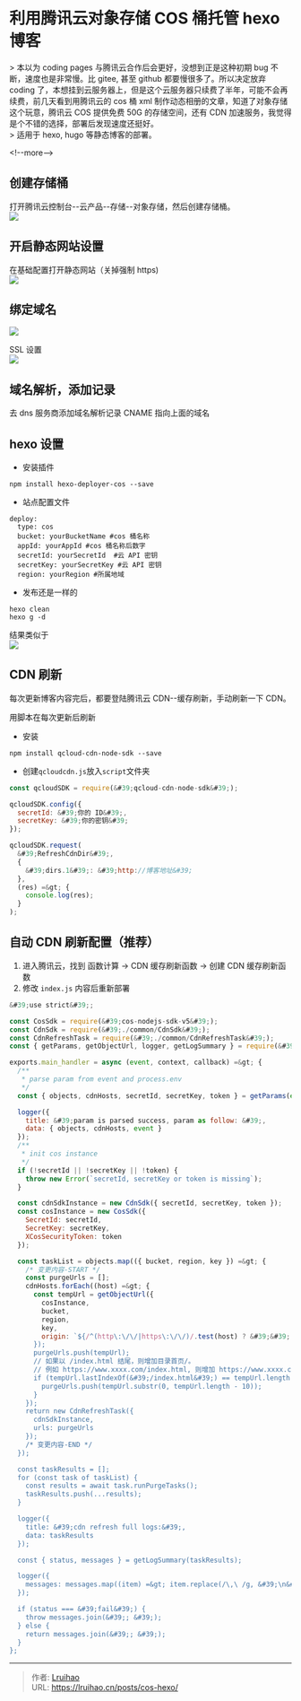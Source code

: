 # 利用腾讯云对象存储 COS 桶托管 hexo 博客


&gt; 本以为 coding pages 与腾讯云合作后会更好，没想到正是这种初期 bug 不断，速度也是非常慢。比 gitee, 甚至 github 都要慢很多了。所以决定放弃 coding 了，本想挂到云服务器上，但是这个云服务器只续费了半年，可能不会再续费，前几天看到用腾讯云的 cos 桶 xml 制作动态相册的文章，知道了对象存储这个玩意，腾讯云 COS 提供免费 50G 的存储空间，还有 CDN 加速服务，我觉得是个不错的选择，部署后发现速度还挺好。  
&gt; 适用于 hexo, hugo 等静态博客的部署。

&lt;!--more--&gt;

## 创建存储桶

打开腾讯云控制台--云产品--存储--对象存储，然后创建存储桶。  
![](images/1.png)

## 开启静态网站设置

在基础配置打开静态网站（关掉强制 https)  
![](images/2.png)

## 绑定域名

![](images/3.png)

SSL 设置  
![](images/4.png)

## 域名解析，添加记录

去 dns 服务商添加域名解析记录 CNAME 指向上面的域名

## hexo 设置

- 安装插件

```
npm install hexo-deployer-cos --save
```

- 站点配置文件

```
deploy:
  type: cos
  bucket: yourBucketName #cos 桶名称
  appId: yourAppId #cos 桶名称后数字
  secretId: yourSecretId  #云 API 密钥
  secretKey: yourSecretKey #云 API 密钥
  region: yourRegion #所属地域
```

- 发布还是一样的

```
hexo clean
hexo g -d
```

结果类似于  
![](images/5.png)

## CDN 刷新

每次更新博客内容完后，都要登陆腾讯云 CDN--缓存刷新，手动刷新一下 CDN。

用脚本在每次更新后刷新

- 安装

```
npm install qcloud-cdn-node-sdk --save
```

- 创建`qcloudcdn.js`放入`script`文件夹

```js
const qcloudSDK = require(&#39;qcloud-cdn-node-sdk&#39;);

qcloudSDK.config({
  secretId: &#39;你的 ID&#39;,
  secretKey: &#39;你的密钥&#39;
});

qcloudSDK.request(
  &#39;RefreshCdnDir&#39;,
  {
    &#39;dirs.1&#39;: &#39;http://博客地址&#39;
  },
  (res) =&gt; {
    console.log(res);
  }
);
```

## 自动 CDN 刷新配置（推荐）

1. 进入腾讯云，找到 函数计算 -&gt; CDN 缓存刷新函数 -&gt; 创建 CDN 缓存刷新函数
2. 修改 `index.js` 内容后重新部署

```js
&#39;use strict&#39;;

const CosSdk = require(&#39;cos-nodejs-sdk-v5&#39;);
const CdnSdk = require(&#39;./common/CdnSdk&#39;);
const CdnRefreshTask = require(&#39;./common/CdnRefreshTask&#39;);
const { getParams, getObjectUrl, logger, getLogSummary } = require(&#39;./common/utils&#39;);

exports.main_handler = async (event, context, callback) =&gt; {
  /**
   * parse param from event and process.env
   */
  const { objects, cdnHosts, secretId, secretKey, token } = getParams(event);

  logger({
    title: &#39;param is parsed success, param as follow: &#39;,
    data: { objects, cdnHosts, event }
  });
  /**
   * init cos instance
   */
  if (!secretId || !secretKey || !token) {
    throw new Error(`secretId, secretKey or token is missing`);
  }

  const cdnSdkInstance = new CdnSdk({ secretId, secretKey, token });
  const cosInstance = new CosSdk({
    SecretId: secretId,
    SecretKey: secretKey,
    XCosSecurityToken: token
  });

  const taskList = objects.map(({ bucket, region, key }) =&gt; {
    /* 变更内容-START */
    const purgeUrls = [];
    cdnHosts.forEach((host) =&gt; {
      const tempUrl = getObjectUrl({
        cosInstance,
        bucket,
        region,
        key,
        origin: `${/^(http\:\/\/|https\:\/\/)/.test(host) ? &#39;&#39; : &#39;https://&#39;}${host}`
      });
      purgeUrls.push(tempUrl);
      // 如果以 /index.html 结尾，则增加目录首页/。
      // 例如 https://www.xxxx.com/index.html, 则增加 https://www.xxxx.com/。
      if (tempUrl.lastIndexOf(&#39;/index.html&#39;) == tempUrl.length - 11) {
        purgeUrls.push(tempUrl.substr(0, tempUrl.length - 10));
      }
    });
    return new CdnRefreshTask({
      cdnSdkInstance,
      urls: purgeUrls
    });
    /* 变更内容-END */
  });

  const taskResults = [];
  for (const task of taskList) {
    const results = await task.runPurgeTasks();
    taskResults.push(...results);
  }

  logger({
    title: &#39;cdn refresh full logs:&#39;,
    data: taskResults
  });

  const { status, messages } = getLogSummary(taskResults);

  logger({
    messages: messages.map((item) =&gt; item.replace(/\,\ /g, &#39;\n&#39;))
  });

  if (status === &#39;fail&#39;) {
    throw messages.join(&#39;; &#39;);
  } else {
    return messages.join(&#39;; &#39;);
  }
};
```


---

> 作者: [Lruihao](https://github.com/Lruihao)  
> URL: https://lruihao.cn/posts/cos-hexo/  


